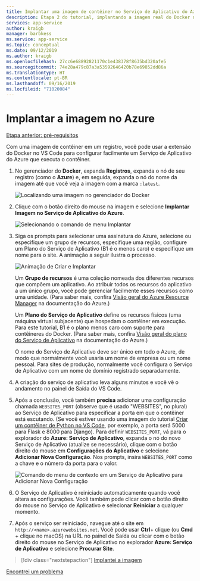```yaml
---
title: Implantar uma imagem de contêiner no Serviço de Aplicativo do Azure com o Visual Studio Code
description: Etapa 2 do tutorial, implantando a imagem real do Docker no Serviço de Aplicativo do Azure de um registro de contêiner.
services: app-service
author: kraigb
manager: barbkess
ms.service: app-service
ms.topic: conceptual
ms.date: 09/12/2019
ms.author: kraigb
ms.openlocfilehash: 27cc6e68892821170c1e438378f8635bd320afe5
ms.sourcegitcommit: 74e28a479c87a3a53592646420b78e69852dd86a
ms.translationtype: HT
ms.contentlocale: pt-BR
ms.lasthandoff: 09/16/2019
ms.locfileid: "71020084"
---
```

# <a name="deploy-the-image-to-azure"></a>Implantar a imagem no Azure

[Etapa anterior: pré-requisitos](tutorial-deploy-containers-01.md)

Com uma imagem de contêiner em um registro, você pode usar a extensão do Docker no VS Code para configurar facilmente um Serviço de Aplicativo do Azure que executa o contêiner.

1. No gerenciador do **Docker**, expanda **Registros**, expanda o nó de seu registro (como o **Azure**) e, em seguida, expanda o nó do nome da imagem até que você veja a imagem com a marca `:latest`.

    ![Localizando uma imagem no gerenciador do Docker](media/deploy-containers/deploy-find-image.png)

1. Clique com o botão direito do mouse na imagem e selecione **Implantar Imagem no Serviço de Aplicativo do Azure**.

    ![Selecionando o comando de menu Implantar](media/deploy-containers/deploy-menu.png)

1. Siga os prompts para selecionar uma assinatura do Azure, selecione ou especifique um grupo de recursos, especifique uma região, configure um Plano do Serviço de Aplicativo (B1 é o menos caro) e especifique um nome para o site. A animação a seguir ilustra o processo.

    ![Animação de Criar e Implantar](media/deploy-containers/deploy-to-app-service.gif)

    Um **Grupo de recursos** é uma coleção nomeada dos diferentes recursos que compõem um aplicativo. Ao atribuir todos os recursos do aplicativo a um único grupo, você pode gerenciar facilmente esses recursos como uma unidade. (Para saber mais, confira [Visão geral do Azure Resource Manager](https://docs.microsoft.com/azure/azure-resource-manager/resource-group-overview) na documentação do Azure.)

    Um **Plano do Serviço de Aplicativo** define os recursos físicos (uma máquina virtual subjacente) que hospedam o contêiner em execução. Para este tutorial, B1 é o plano menos caro com suporte para contêineres do Docker. (Para saber mais, confira [Visão geral do plano do Serviço de Aplicativo](https://docs.microsoft.com/azure/app-service/azure-web-sites-web-hosting-plans-in-depth-overview) na documentação do Azure.)

    O nome do Serviço de Aplicativo deve ser único em todo o Azure, de modo que normalmente você usaria um nome de empresa ou um nome pessoal. Para sites de produção, normalmente você configura o Serviço de Aplicativo com um nome de domínio registrado separadamente.

1. A criação do serviço de aplicativo leva alguns minutos e você vê o andamento no painel de Saída do VS Code.

1. Após a conclusão, você também **precisa** adicionar uma configuração chamada `WEBSITES_PORT` (observe que é usado "WEBSITES", no plural) ao Serviço de Aplicativo para especificar a porta em que o contêiner está escutando. (Se você estiver usando uma imagem do tutorial [Criar um contêiner de Python no VS Code](https://code.visualstudio.com/docs/python/tutorial-create-container), por exemplo, a porta será 5000 para Flask e 8000 para Django). Para definir `WEBSITES_PORT`, vá para o explorador do **Azure: Serviço de Aplicativo**, expanda o nó do novo Serviço de Aplicativo (atualize se necessário), clique com o botão direito do mouse em **Configurações do Aplicativo** e selecione **Adicionar Nova Configuração**. Nos prompts, insira `WEBSITES_PORT` como a chave e o número da porta para o valor.

    ![Comando do menu de contexto em um Serviço de Aplicativo para Adicionar Nova Configuração](media/deploy-containers/add-app-service-setting.png)

1. O Serviço de Aplicativo é reiniciado automaticamente quando você altera as configurações. Você também pode clicar com o botão direito do mouse no Serviço de Aplicativo e selecionar **Reiniciar** a qualquer momento.

1. Após o serviço ser reiniciado, navegue até o site em `http://<name>.azurewebsites.net`. Você pode usar **Ctrl**+ clique (ou **Cmd** + clique no macOS) na URL no painel de Saída ou clicar com o botão direito do mouse no Serviço de Aplicativo no explorador **Azure: Serviço de Aplicativo** e selecione **Procurar Site**.

> [!div class="nextstepaction"]
> [Implantei a imagem](tutorial-deploy-containers-03.md)

[Encontrei um problema](https://www.research.net/r/PWZWZ52?tutorial=vscode-appservice-containers&step=02-deploy-container)
